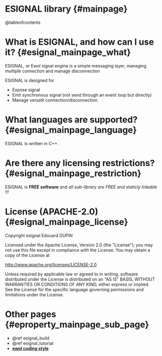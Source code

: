 ESIGNAL library                                {#mainpage}
===============

@tableofcontents

What is ESIGNAL, and how can I use it?         {#esignal_mainpage_what}
======================================

ESIGNAL, or Ewol signal engine is a simple messaging layer, managing multiple connection and manage disconnection

ESIGNAL is designed for
  - Expose signal
  - Emit synchronous signal (not send through an event loop but directly)
  - Manage versatil connection/disconnection


What languages are supported?                   {#esignal_mainpage_language}
=============================

ESIGNAL is written in C++.


Are there any licensing restrictions?           {#esignal_mainpage_restriction}
=====================================

ESIGNAL is **FREE software** and _all sub-library are FREE and staticly linkable !!!_


License (APACHE-2.0)                            {#esignal_mainpage_license}
====================

Copyright esignal Edouard DUPIN

Licensed under the Apache License, Version 2.0 (the "License");
you may not use this file except in compliance with the License.
You may obtain a copy of the License at

<http://www.apache.org/licenses/LICENSE-2.0>

Unless required by applicable law or agreed to in writing, software
distributed under the License is distributed on an "AS IS" BASIS,
WITHOUT WARRANTIES OR CONDITIONS OF ANY KIND, either express or implied.
See the License for the specific language governing permissions and
limitations under the License.


Other pages                              {#eproperty_mainpage_sub_page}
===========

  - @ref esignal_build
  - @ref esignal_tutorial
  - [**ewol coding style**](http://atria-soft.github.io/ewol/ewol_coding_style.html)


